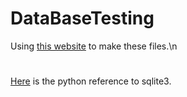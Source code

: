 # DataBaseTesting

Using [this website](https://goo.gl/j1Oril) to make these files.\n
#
[Here](https://goo.gl/QS6FHO) is the python reference to sqlite3.
